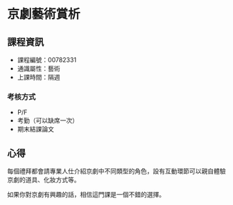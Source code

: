 # 京劇藝術賞析



## 課程資訊

* 課程編號：00782331
* 通識屬性：藝術
* 上課時間：隔週

### 考核方式

* P/F
* 考勤（可以缺席一次）
* 期末結課論文

## 心得

每個禮拜都會請專業人仕介紹京劇中不同類型的角色，設有互動環節可以親自體驗京劇的道具、化妝方式等。

如果你對京劇有興趣的話，相信這門課是一個不錯的選擇。
